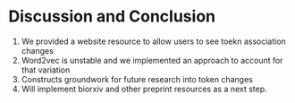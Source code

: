 # Discussion and Conclusion

1. We provided a website resource to allow users to see toekn association changes
2. Word2vec is unstable and we implemented an approach to account for that variation
3. Constructs groundwork for future research into token changes
4. Will implement biorxiv and other preprint resources as a next step.
